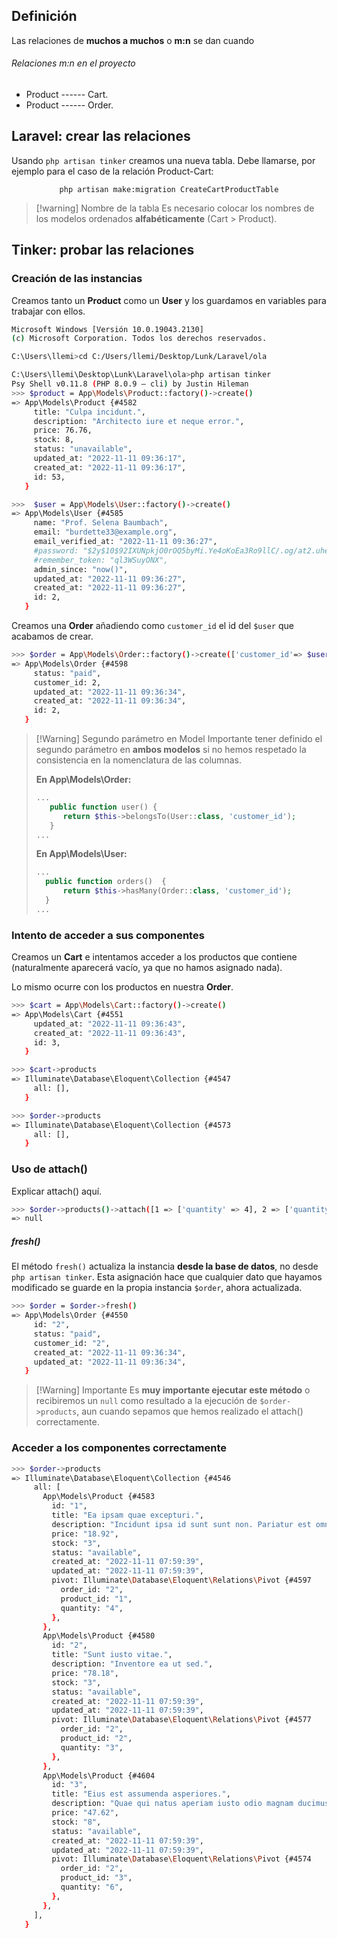 ## Definición
Las relaciones de **muchos a muchos** o **m:n** se dan cuando
###### Relaciones m:n en el proyecto
- Product ------ Cart.
- Product ------ Order.

## Laravel: crear las relaciones
Usando `php artisan tinker` creamos una nueva tabla.
Debe llamarse, por ejemplo para el caso de la relación Product-Cart: 
<p align="center"><code>php artisan make:migration CreateCartProductTable</code></p>

> [!warning] Nombre de la tabla
> Es necesario colocar los nombres de los modelos ordenados **alfabéticamente** (Cart > Product).

## Tinker: probar las relaciones
### Creación de las instancias
Creamos tanto un **Product** como un **User** y los guardamos en variables para trabajar con ellos.

``` bash
Microsoft Windows [Versión 10.0.19043.2130]
(c) Microsoft Corporation. Todos los derechos reservados.

C:\Users\llemi>cd C:/Users/llemi/Desktop/Lunk/Laravel/ola

C:\Users\llemi\Desktop\Lunk\Laravel\ola>php artisan tinker
Psy Shell v0.11.8 (PHP 8.0.9 — cli) by Justin Hileman
>>> $product = App\Models\Product::factory()->create()
=> App\Models\Product {#4582
     title: "Culpa incidunt.",
     description: "Architecto iure et neque error.",
     price: 76.76,
     stock: 8,
     status: "unavailable",
     updated_at: "2022-11-11 09:36:17",
     created_at: "2022-11-11 09:36:17",
     id: 53,
   }

>>>  $user = App\Models\User::factory()->create()
=> App\Models\User {#4585
     name: "Prof. Selena Baumbach",
     email: "burdette33@example.org",
     email_verified_at: "2022-11-11 09:36:27",
     #password: "$2y$10$92IXUNpkjO0rOQ5byMi.Ye4oKoEa3Ro9llC/.og/at2.uheWG/igi",
     #remember_token: "ql3WSuyONX",
     admin_since: "now()",
     updated_at: "2022-11-11 09:36:27",
     created_at: "2022-11-11 09:36:27",
     id: 2,
   }
```

Creamos una **Order** añadiendo como `customer_id` el id del `$user` que acabamos de crear.

``` bash
>>> $order = App\Models\Order::factory()->create(['customer_id'=> $user->id])
=> App\Models\Order {#4598
     status: "paid",
     customer_id: 2,
     updated_at: "2022-11-11 09:36:34",
     created_at: "2022-11-11 09:36:34",
     id: 2,
   }
```

> [!Warning] Segundo parámetro en Model
> Importante tener definido el segundo parámetro en **ambos modelos** si no hemos respetado la consistencia en la nomenclatura de las columnas.
> 
> **En App\Models\Order:**
> ```php
> ...
>    public function user() {
>       return $this->belongsTo(User::class, 'customer_id');
>    }
> ...
> ```
> **En App\Models\User:**
> ```php
> ...
>	public function orders()  {
>		return $this->hasMany(Order::class, 'customer_id');
>	}
> ...
> ```

### Intento de acceder a sus componentes
Creamos un **Cart** e intentamos acceder a los productos que contiene (naturalmente aparecerá vacío, ya que no hamos asignado nada).

Lo mismo ocurre con los productos en nuestra **Order**.
``` bash
>>> $cart = App\Models\Cart::factory()->create()
=> App\Models\Cart {#4551
     updated_at: "2022-11-11 09:36:43",
     created_at: "2022-11-11 09:36:43",
     id: 3,
   }

>>> $cart->products
=> Illuminate\Database\Eloquent\Collection {#4547
     all: [],
   }

>>> $order->products
=> Illuminate\Database\Eloquent\Collection {#4573
     all: [],
   }
```

### Uso de attach()
Explicar attach() aquí.
```bash
>>> $order->products()->attach([1 => ['quantity' => 4], 2 => ['quantity' => 3], 3 => ['quantity' => 6]])
=> null
```

##### fresh()
El método `fresh()` actualiza la instancia **desde la base de datos**, no desde `php artisan tinker`. Esta asignación hace que cualquier dato que hayamos modificado se guarde en la propia instancia `$order`, ahora actualizada.

``` bash
>>> $order = $order->fresh()
=> App\Models\Order {#4550
     id: "2",
     status: "paid",
     customer_id: "2",
     created_at: "2022-11-11 09:36:34",
     updated_at: "2022-11-11 09:36:34",
   }
```

>[!Warning] Importante
>Es **muy importante ejecutar este método** o recibiremos un `null` como resultado a la ejecución de `$order->products`, aun cuando sepamos que hemos realizado el attach() correctamente.

### Acceder a los componentes correctamente
```bash
>>> $order->products
=> Illuminate\Database\Eloquent\Collection {#4546
     all: [
       App\Models\Product {#4583
         id: "1",
         title: "Ea ipsam quae excepturi.",
         description: "Incidunt ipsa id sunt sunt non. Pariatur est omnis praesentium molestiae.",
         price: "18.92",
         stock: "3",
         status: "available",
         created_at: "2022-11-11 07:59:39",
         updated_at: "2022-11-11 07:59:39",
         pivot: Illuminate\Database\Eloquent\Relations\Pivot {#4597
           order_id: "2",
           product_id: "1",
           quantity: "4",
         },
       },
       App\Models\Product {#4580
         id: "2",
         title: "Sunt iusto vitae.",
         description: "Inventore ea ut sed.",
         price: "78.18",
         stock: "3",
         status: "available",
         created_at: "2022-11-11 07:59:39",
         updated_at: "2022-11-11 07:59:39",
         pivot: Illuminate\Database\Eloquent\Relations\Pivot {#4577
           order_id: "2",
           product_id: "2",
           quantity: "3",
         },
       },
       App\Models\Product {#4604
         id: "3",
         title: "Eius est assumenda asperiores.",
         description: "Quae qui natus aperiam iusto odio magnam ducimus. Autem necessitatibus consequatur officia aperiam quam sit.",
         price: "47.62",
         stock: "8",
         status: "available",
         created_at: "2022-11-11 07:59:39",
         updated_at: "2022-11-11 07:59:39",
         pivot: Illuminate\Database\Eloquent\Relations\Pivot {#4574
           order_id: "2",
           product_id: "3",
           quantity: "6",
         },
       },
     ],
   }
```
